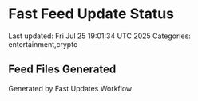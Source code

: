 # Fast Feed Update Status
Last updated: Fri Jul 25 19:01:34 UTC 2025
Categories: entertainment,crypto

## Feed Files Generated

Generated by Fast Updates Workflow
